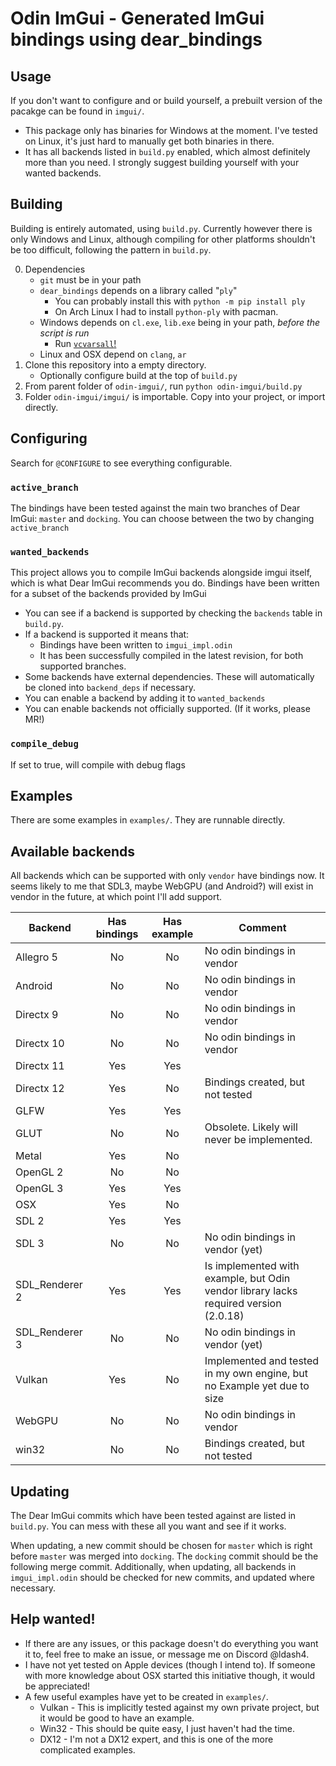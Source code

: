 # Odin ImGui - Generated ImGui bindings using dear_bindings

## Usage
If you don't want to configure and or build yourself, a prebuilt version of the pacakge can be found in `imgui/`.
 - This package only has binaries for Windows at the moment. I've tested on Linux, it's just hard to manually get both binaries in there.
 - It has all backends listed in `build.py` enabled, which almost definitely more than you need. I strongly suggest building yourself with your wanted backends.

## Building

Building is entirely automated, using `build.py`. Currently however there is only Windows and Linux, although compiling for other platforms shouldn't be too difficult, following the pattern in `build.py`.

 0. Dependencies
	- `git` must be in your path
	- `dear_bindings` depends on a library called "`ply`"
		- You can probably install this with `python -m pip install ply`
		- On Arch Linux I had to install `python-ply` with pacman.
	- Windows depends on `cl.exe`, `lib.exe` being in your path, *before the script is run*
		- Run [`vcvarsall`!](https://learn.microsoft.com/en-us/cpp/build/building-on-the-command-line?view=msvc-170)
	- Linux and OSX depend on `clang`, `ar`
 1. Clone this repository into a empty directory.
	- Optionally configure build at the top of `build.py`
 2. From parent folder of `odin-imgui/`, run `python odin-imgui/build.py`
 3. Folder `odin-imgui/imgui/` is importable. Copy into your project, or import directly.

## Configuring

Search for `@CONFIGURE` to see everything configurable.

### `active_branch`
The bindings have been tested against the main two branches of Dear ImGui: `master` and `docking`.
You can choose between the two by changing `active_branch`

### `wanted_backends`
This project allows you to compile ImGui backends alongside imgui itself, which is what Dear ImGui recommends you do.
Bindings have been written for a subset of the backends provided by ImGui
 - You can see if a backend is supported by checking the `backends` table in `build.py`.
 - If a backend is supported it means that:
	- Bindings have been written to `imgui_impl.odin`
	- It has been successfully compiled in the latest revision, for both supported branches.
 - Some backends have external dependencies. These will automatically be cloned into `backend_deps` if necessary.
 - You can enable a backend by adding it to `wanted_backends`
 - You can enable backends not officially supported. (If it works, please MR!)

### `compile_debug`
If set to true, will compile with debug flags

## Examples

There are some examples in `examples/`. They are runnable directly.

## Available backends

All backends which can be supported with only `vendor` have bindings now.
It seems likely to me that SDL3, maybe WebGPU (and Android?) will exist in vendor in the future, at which point I'll add support.

| Backend        | Has bindings | Has example | Comment                                                                              |
|----------------|:------------:|:-----------:|--------------------------------------------------------------------------------------|
| Allegro 5      |      No      |     No      | No odin bindings in vendor                                                           |
| Android        |      No      |     No      | No odin bindings in vendor                                                           |
| Directx 9      |      No      |     No      | No odin bindings in vendor                                                           |
| Directx 10     |      No      |     No      | No odin bindings in vendor                                                           |
| Directx 11     |     Yes      |     Yes     |                                                                                      |
| Directx 12     |     Yes      |     No      | Bindings created, but not tested                                                     |
| GLFW           |     Yes      |     Yes     |                                                                                      |
| GLUT           |      No      |     No      | Obsolete. Likely will never be implemented.                                          |
| Metal          |     Yes      |     No      |                                                                                      |
| OpenGL 2       |      No      |     No      |                                                                                      |
| OpenGL 3       |     Yes      |     Yes     |                                                                                      |
| OSX            |     Yes      |     No      |                                                                                      |
| SDL 2          |     Yes      |     Yes     |                                                                                      |
| SDL 3          |      No      |     No      | No odin bindings in vendor (yet)                                                     |
| SDL_Renderer 2 |     Yes      |     Yes     | Is implemented with example, but Odin vendor library lacks required version (2.0.18) |
| SDL_Renderer 3 |      No      |     No      | No odin bindings in vendor (yet)                                                     |
| Vulkan         |     Yes      |     No      | Implemented and tested in my own engine, but no Example yet due to size              |
| WebGPU         |      No      |     No      | No odin bindings in vendor                                                           |
| win32          |      No      |     No      | Bindings created, but not tested                                                     |

## Updating

The Dear ImGui commits which have been tested against are listed in `build.py`.
You can mess with these all you want and see if it works.

When updating, a new commit should be chosen for `master` which is right before `master` was merged into `docking`. The `docking` commit should be the following merge commit.
Additionally, when updating, all backends in `imgui_impl.odin` should be checked for new commits, and updated where necessary.

## Help wanted!

 - If there are any issues, or this package doesn't do everything you want it to, feel free to make an issue, or message me on Discord @ldash4.
 - I have not yet tested on Apple devices (though I intend to). If someone with more knowledge about OSX started this initiative though, it would be appreciated!
 - A few useful examples have yet to be created in `examples/`.
	- Vulkan - This is implicitly tested against my own private project, but it would be good to have an example.
	- Win32 - This should be quite easy, I just haven't had the time.
	- DX12 - I'm not a DX12 expert, and this is one of the more complicated examples.
